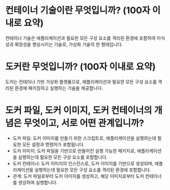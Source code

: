 # 컨테이너 기술이란 무엇입니까? (100자 이내로 요약)
컨테이너 기술은 애플리케이션과 필요한 모든 구성 요소를 격리된 환경에 포함하여 이식성과 확장성을 향상시키는 기술로, 가상화 기술의 한 형태입니다.
# 도커란 무엇입니까? (100자 이내로 요약)
도커는 컨테이너 기반 가상화 플랫폼으로, 애플리케이션과 필요한 모든 구성 요소를 격리된 환경에 패키징하고 실행하는 기술을 제공합니다.
# 도커 파일, 도커 이미지, 도커 컨테이너의 개념은 무엇이고, 서로 어떤 관계입니까?
- 도커 파일: 도커 이미지를 만들기 위한 스크립트로, 애플리케이션을 실행하는데 필요한 모든 설정과 명령어가 포함됩니다.
- 도커 이미지: 도커 파일을 기반으로 만들어진 실행 가능한 패키지로, 애플리케이션을 실행하는데 필요한 모든 구성 요소를 포함합니다.
- 도커 컨테이너: 도커 이미지의 인스턴스로, 도커 이미지를 기반으로 생성되며, 애플리케이션을 실행하는데 필요한 모든 구성 요소를 격리된 환경에 포함합니다.
- 관계: 도커 파일로부터 도커 이미지를 생성하고, 해당 이미지로부터 도커 컨테이너를 생성하여 실행합니다.